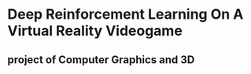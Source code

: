 # Deep Reinforcement Learning On A Virtual Reality Videogame
## project of Computer Graphics and 3D
